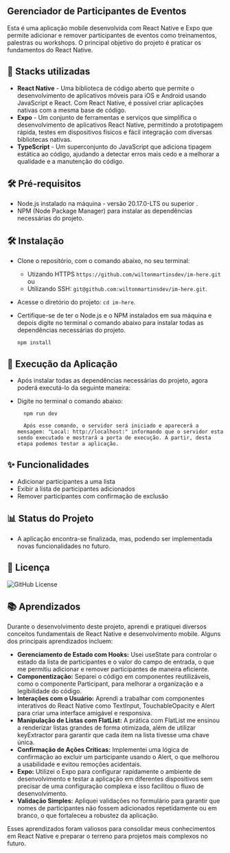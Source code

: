 ## Gerenciador de Participantes de Eventos

Esta é uma aplicação mobile desenvolvida com React Native e Expo que permite adicionar e remover participantes de eventos como treinamentos, palestras ou workshops. O principal objetivo do projeto é praticar os fundamentos do React Native.


## 🎨 Stacks utilizadas

- **React Native** - Uma biblioteca de código aberto que permite o desenvolvimento de aplicativos móveis para iOS e Android usando JavaScript e React. Com React Native, é possível criar aplicações nativas com a mesma base de código.
- **Expo** - Um conjunto de ferramentas e serviços que simplifica o desenvolvimento de aplicativos React Native, permitindo a prototipagem rápida, testes em dispositivos físicos e fácil integração com diversas bibliotecas nativas.
- **TypeScript** - Um superconjunto do JavaScript que adiciona tipagem estática ao código, ajudando a detectar erros mais cedo e a melhorar a qualidade e a manutenção do código.


## 🛠️ Pré-requisitos

-   Node.js instalado na máquina - versão 20.17.0-LTS ou superior .
-   NPM (Node Package Manager) para instalar as dependências necessárias do projeto.


## 🛠️ Instalação

- Clone o repositório, com o comando abaixo, no seu terminal:
   - Utizando HTTPS `https://github.com/wiltonmartinsdev/im-here.git` ou
   - Utilizando SSH: `git@github.com:wiltonmartinsdev/im-here.git`.
- Acesse o diretório do projeto: `cd im-here`.
- Certifique-se de ter o Node.js e o NPM instalados em sua máquina e depois digite no terminal o comando abaixo para instalar todas as dependências necessárias do projeto.

      npm install
    
## 🚀 Execução da Aplicação

-   Após instalar todas as dependências necessárias do projeto, agora poderá executá-lo da seguinte maneira:
-   Digite no terminal o comando abaixo:

          npm run dev

          Após esse comando, o servidor será iniciado e aparecerá a mensagem: "Local: http://localhost:" informando que o servidor esta sendo executado e mostrará a porta de execução. A partir, desta etapa podemos testar a aplicação.

## ✨ Funcionalidades

- Adicionar participantes a uma lista
- Exibir a lista de participantes adicionados
- Remover participantes com confirmação de exclusão


## 📊 Status do Projeto

-  A aplicação encontra-se finalizada, mas, podendo ser implementada novas funcionalidades no futuro.


## 📄 Licença

![GitHub License](https://img.shields.io/github/license/wiltonmartinsdev/next-note)


## 📚 Aprendizados

Durante o desenvolvimento deste projeto, aprendi e pratiquei diversos conceitos fundamentais de React Native e desenvolvimento mobile. Alguns dos principais aprendizados incluem:

- **Gerenciamento de Estado com Hooks:** Usei useState para controlar o estado da lista de participantes e o valor do campo de entrada, o que me permitiu adicionar e remover participantes de maneira eficiente.
- **Componentização:** Separei o código em componentes reutilizáveis, como o componente Participant, para melhorar a organização e a legibilidade do código.
- **Interações com o Usuário:** Aprendi a trabalhar com componentes interativos do React Native como TextInput, TouchableOpacity e Alert para criar uma interface amigável e responsiva.
- **Manipulação de Listas com FlatList:** A prática com FlatList me ensinou a renderizar listas grandes de forma otimizada, além de utilizar keyExtractor para garantir que cada item na lista tivesse uma chave única.
- **Confirmação de Ações Críticas:** Implementei uma lógica de confirmação ao excluir um participante usando o Alert, o que melhorou a usabilidade e evitou remoções acidentais.
- **Expo:** Utilizei o Expo para configurar rapidamente o ambiente de desenvolvimento e testar a aplicação em diferentes dispositivos sem precisar de uma configuração complexa e isso facilitou o fluxo de desenvolvimento.
- **Validação Simples:** Apliquei validações no formulário para garantir que nomes de participantes não fossem adicionados repetidamente ou em branco, o que fortaleceu a robustez da aplicação.

Esses aprendizados foram valiosos para consolidar meus conhecimentos em React Native e preparar o terreno para projetos mais complexos no futuro.
